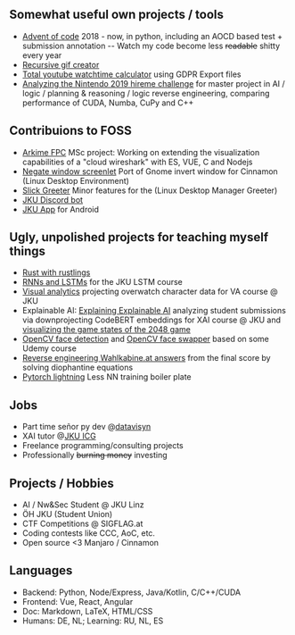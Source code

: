 ## Somewhat useful own projects / tools
* [Advent of code](https://github.com/rnbwdsh/advent-of-code) 2018 - now, in python, including an AOCD based test + submission annotation -- Watch my code become less ~~readable~~ shitty every year
* [Recursive gif creator](https://github.com/rnbwdsh/gif_recursion)
* [Total youtube watchtime calculator](https://github.com/rnbwdsh/youtube-watchtime-calculator) using GDPR Export files
* [Analyzing the Nintendo 2019 hireme challenge](https://github.com/rnbwdsh/nintendo_hireme) for master project in AI / logic / planning & reasoning / logic reverse engineering, comparing performance of CUDA, Numba, CuPy and C++


## Contribuions to FOSS
* [Arkime FPC](https://github.com/rnbwdsh/arkime) MSc project: Working on extending the visualization capabilities of a "cloud wireshark" with ES, VUE, C and Nodejs
* [Negate window screenlet](https://github.com/rnbwdsh/cinnamon-spices-extensions/tree/master/rnbdsh%40negateWindow) Port of Gnome invert window for Cinnamon (Linux Desktop Environment)
* [Slick Greeter](https://github.com/rnbwdsh/slick-greeter) Minor features for the (Linux Desktop Manager Greeter)
* [JKU Discord bot](https://github.com/rnbwdsh/StV-Informatik-AI-Discord-Bot)
* [JKU App](https://github.com/marunjar/anewjkuapp) for Android

## Ugly, unpolished projects for teaching myself things
* [Rust with rustlings](https://github.com/rnbwdsh/rustlings)
* [RNNs and LSTMs](https://github.com/rnbwdsh/lstm_rnn) for the JKU LSTM course
* [Visual analytics](https://github.com/rnbwdsh/VA_overwatch) projecting overwatch character data for VA course @ JKU
* Explainable AI: [Explaining Explainable AI](https://github.com/rnbwdsh/explaining_explainable_ai/) analyzing student submissions via downprojecting CodeBERT embeddings for XAI course @ JKU and [visualizing the game states of the 2048 game](https://github.com/rnbwdsh/2048vis)
* [OpenCV face detection](https://github.com/rnbwdsh/facefilter) and [OpenCV face swapper](https://github.com/rnbwdsh/face_swapper) based on some Udemy course
* [Reverse engineering Wahlkabine.at answers](https://github.com/rnbwdsh/wahlkabine.rev) from the final score by solving diophantine equations
* [Pytorch lightning](https://github.com/rnbwdsh/visualizing-and-undertanding-rnns-using-pytorch-lightning) Less NN training boiler plate

## Jobs
* Part time señor py dev @[datavisyn](https://github.com/datavisyn)
* XAI tutor @[JKU ICG](https://github.com/JKU-ICG)
* Freelance programming/consulting projects
* Professionally ~~burning money~~ investing

## Projects / Hobbies
* AI / Nw&Sec Student @ JKU Linz
* ÖH JKU (Student Union)
* CTF Competitions @ SIGFLAG.at
* Coding contests like CCC, AoC, etc.
* Open source <3 Manjaro / Cinnamon

## Languages
* Backend: Python, Node/Express, Java/Kotlin, C/C++/CUDA
* Frontend: Vue, React, Angular
* Doc: Markdown, LaTeX, HTML/CSS
* Humans: DE, NL; Learning: RU, NL, ES
